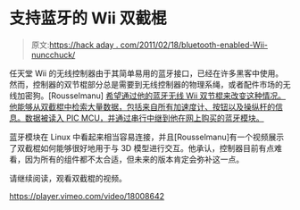 # 支持蓝牙的 Wii 双截棍

> 原文:[https://hack aday . com/2011/02/18/bluetooth-enabled-Wii-nuncchuck/](https://hackaday.com/2011/02/18/bluetooth-enabled-wii-nunchuck/)

任天堂 Wii 的无线控制器由于其简单易用的蓝牙接口，已经在许多黑客中使用。然而，控制器的双节棍部分总是需要到无线控制器的物理系绳，或者配件市场的无线加密狗。[Rousselmanu] [希望通过他的蓝牙无线 Wii 双节棍来改变这种情况。他能够从双截棍中检索大量数据，包括来自所有加速度计、按钮以及操纵杆的信息。数据被读入 PIC MCU，并通过串行中继到他在网上购买的蓝牙模块。](http://8p-tech.hopto.org/?p=264&amp;lang=en)

蓝牙模块在 Linux 中看起来相当容易连接，并且[Rousselmanu]有一个视频展示了双截棍如何能够很好地用于与 3D 模型进行交互。他承认，控制器目前有点难看，因为所有的组件都不太合适，但未来的版本肯定会弥补这一点。

请继续阅读，观看双截棍的视频。

<https://player.vimeo.com/video/18008642>

</div> </body> </html>